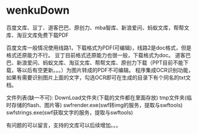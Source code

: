 # wenkuDown
百度文库、豆丁、道客巴巴、原创力、mba智库、新浪爱问、蚂蚁文库，帮帮文库、淘豆文库免费下载PDF

百度文库一般情况使用线路1，下载格式为PDF(可编辑)，线路2是doc格式，但是格式还原能力不行。
豆丁目前格式还原能力也很一般，下载格式为doc。
道客巴巴、新浪爱问、蚂蚁文库、淘豆文库、帮帮文库、原创力下载（PPT目前不能下载，等以后有空更新。。。）为图片转成的PDF不可编辑。
程序集成OCR识别功能，如果有需要识别图片上面的文字，勾选OCR即可在生成的目录下有个同名的txt文档。

文件列表(缺一不可):
DownLoad文件夹(下载的文件都在里面存放)
tmp文件夹(临时存储的flash、图片等)
swfrender.exe(swf转img的服务，提取与swftools)
swfstrings.exe(swf获取文字的服务，提取与swftools)

有问题的可以留言，支持的文库可以后续增加。。。
